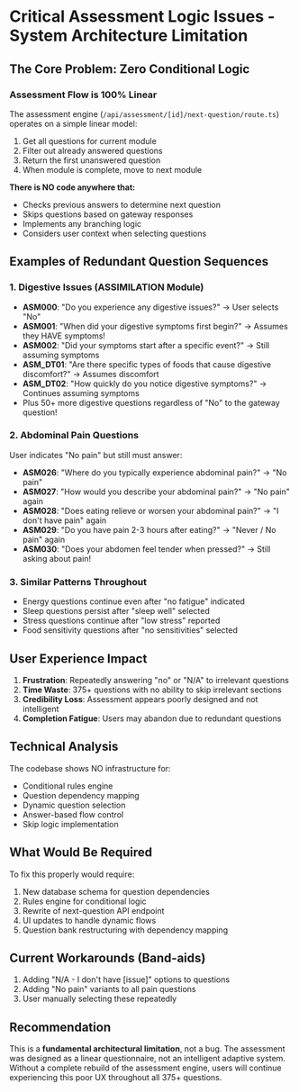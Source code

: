 # Critical Assessment Logic Issues - System Architecture Limitation

## The Core Problem: Zero Conditional Logic

### Assessment Flow is 100% Linear
The assessment engine (`/api/assessment/[id]/next-question/route.ts`) operates on a simple linear model:
1. Get all questions for current module
2. Filter out already answered questions  
3. Return the first unanswered question
4. When module is complete, move to next module

**There is NO code anywhere that:**
- Checks previous answers to determine next question
- Skips questions based on gateway responses
- Implements any branching logic
- Considers user context when selecting questions

## Examples of Redundant Question Sequences

### 1. Digestive Issues (ASSIMILATION Module)
- **ASM000**: "Do you experience any digestive issues?" → User selects "No"
- **ASM001**: "When did your digestive symptoms first begin?" → Assumes they HAVE symptoms!
- **ASM002**: "Did your symptoms start after a specific event?" → Still assuming symptoms
- **ASM_DT01**: "Are there specific types of foods that cause digestive discomfort?" → Assumes discomfort
- **ASM_DT02**: "How quickly do you notice digestive symptoms?" → Continues assuming symptoms
- Plus 50+ more digestive questions regardless of "No" to the gateway question!

### 2. Abdominal Pain Questions
User indicates "No pain" but still must answer:
- **ASM026**: "Where do you typically experience abdominal pain?" → "No pain"
- **ASM027**: "How would you describe your abdominal pain?" → "No pain" again
- **ASM028**: "Does eating relieve or worsen your abdominal pain?" → "I don't have pain" again
- **ASM029**: "Do you have pain 2-3 hours after eating?" → "Never / No pain" again
- **ASM030**: "Does your abdomen feel tender when pressed?" → Still asking about pain!

### 3. Similar Patterns Throughout
- Energy questions continue even after "no fatigue" indicated
- Sleep questions persist after "sleep well" selected
- Stress questions continue after "low stress" reported
- Food sensitivity questions after "no sensitivities" selected

## User Experience Impact
1. **Frustration**: Repeatedly answering "no" or "N/A" to irrelevant questions
2. **Time Waste**: 375+ questions with no ability to skip irrelevant sections
3. **Credibility Loss**: Assessment appears poorly designed and not intelligent
4. **Completion Fatigue**: Users may abandon due to redundant questions

## Technical Analysis
The codebase shows NO infrastructure for:
- Conditional rules engine
- Question dependency mapping
- Dynamic question selection
- Answer-based flow control
- Skip logic implementation

## What Would Be Required
To fix this properly would require:
1. New database schema for question dependencies
2. Rules engine for conditional logic
3. Rewrite of next-question API endpoint
4. UI updates to handle dynamic flows
5. Question bank restructuring with dependency mapping

## Current Workarounds (Band-aids)
1. Adding "N/A - I don't have [issue]" options to questions
2. Adding "No pain" variants to all pain questions
3. User manually selecting these repeatedly

## Recommendation
This is a **fundamental architectural limitation**, not a bug. The assessment was designed as a linear questionnaire, not an intelligent adaptive system. Without a complete rebuild of the assessment engine, users will continue experiencing this poor UX throughout all 375+ questions.